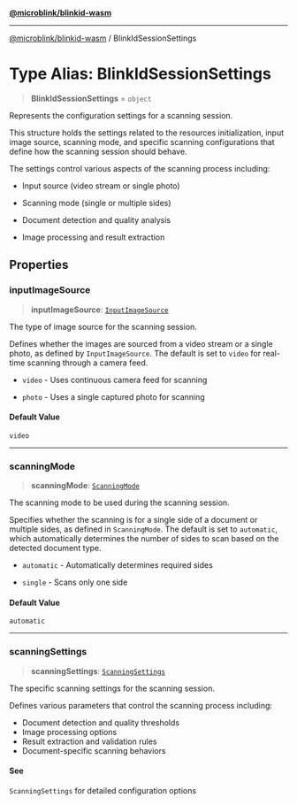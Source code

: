 [**@microblink/blinkid-wasm**](../README.md)

***

[@microblink/blinkid-wasm](../README.md) / BlinkIdSessionSettings

# Type Alias: BlinkIdSessionSettings

> **BlinkIdSessionSettings** = `object`

Represents the configuration settings for a scanning session.

This structure holds the settings related to the resources initialization,
input image source, scanning mode, and specific scanning configurations that
define how the scanning session should behave.

The settings control various aspects of the scanning process including:

- Input source (video stream or single photo)

- Scanning mode (single or multiple sides)

- Document detection and quality analysis

- Image processing and result extraction

## Properties

### inputImageSource

> **inputImageSource**: [`InputImageSource`](InputImageSource.md)

The type of image source for the scanning session.

Defines whether the images are sourced from a video stream or a single
photo, as defined by `InputImageSource`. The default is set to `video` for
real-time scanning through a camera feed.

- `video` - Uses continuous camera feed for scanning

- `photo` - Uses a single captured photo for scanning

#### Default Value

`video`

***

### scanningMode

> **scanningMode**: [`ScanningMode`](ScanningMode.md)

The scanning mode to be used during the scanning session.

Specifies whether the scanning is for a single side of a document or
multiple sides, as defined in `ScanningMode`. The default is set to
`automatic`, which automatically determines the number of sides to scan
based on the detected document type.

- `automatic` - Automatically determines required sides

- `single` - Scans only one side

#### Default Value

`automatic`

***

### scanningSettings

> **scanningSettings**: [`ScanningSettings`](ScanningSettings.md)

The specific scanning settings for the scanning session.

Defines various parameters that control the scanning process including:

- Document detection and quality thresholds
- Image processing options
- Result extraction and validation rules
- Document-specific scanning behaviors

#### See

`ScanningSettings` for detailed configuration options

